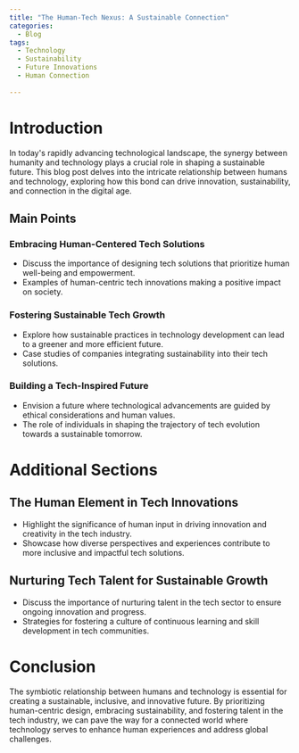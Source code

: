 ```yaml
---
title: "The Human-Tech Nexus: A Sustainable Connection"
categories:
  - Blog
tags:
  - Technology
  - Sustainability
  - Future Innovations
  - Human Connection
  
---
```


# Introduction
In today's rapidly advancing technological landscape, the synergy between humanity and technology plays a crucial role in shaping a sustainable future. This blog post delves into the intricate relationship between humans and technology, exploring how this bond can drive innovation, sustainability, and connection in the digital age.

## Main Points
### Embracing Human-Centered Tech Solutions
- Discuss the importance of designing tech solutions that prioritize human well-being and empowerment.
- Examples of human-centric tech innovations making a positive impact on society.

### Fostering Sustainable Tech Growth
- Explore how sustainable practices in technology development can lead to a greener and more efficient future.
- Case studies of companies integrating sustainability into their tech solutions.

### Building a Tech-Inspired Future
- Envision a future where technological advancements are guided by ethical considerations and human values.
- The role of individuals in shaping the trajectory of tech evolution towards a sustainable tomorrow.

# Additional Sections

## The Human Element in Tech Innovations
- Highlight the significance of human input in driving innovation and creativity in the tech industry.
- Showcase how diverse perspectives and experiences contribute to more inclusive and impactful tech solutions.

## Nurturing Tech Talent for Sustainable Growth
- Discuss the importance of nurturing talent in the tech sector to ensure ongoing innovation and progress.
- Strategies for fostering a culture of continuous learning and skill development in tech communities.

# Conclusion
The symbiotic relationship between humans and technology is essential for creating a sustainable, inclusive, and innovative future. By prioritizing human-centric design, embracing sustainability, and fostering talent in the tech industry, we can pave the way for a connected world where technology serves to enhance human experiences and address global challenges.